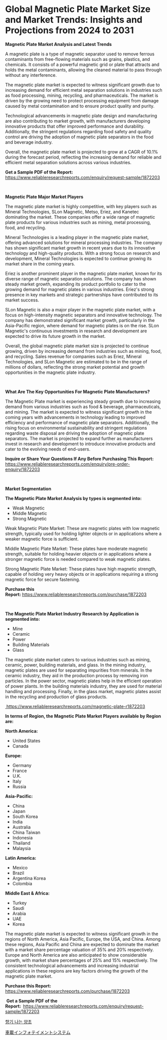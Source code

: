 <p><h1>Global Magnetic Plate Market Size and Market Trends: Insights and Projections from 2024 to 2031</h1></p><p><strong>Magnetic Plate Market Analysis and Latest Trends</strong></p>
<p><p>A magnetic plate is a type of magnetic separator used to remove ferrous contaminants from free-flowing materials such as grains, plastics, and chemicals. It consists of a powerful magnetic grid or plate that attracts and holds the metal contaminants, allowing the cleaned material to pass through without any interference.</p><p>The magnetic plate market is expected to witness significant growth due to increasing demand for efficient metal separation solutions in industries such as food processing, mining, recycling, and pharmaceuticals. The market is driven by the growing need to protect processing equipment from damage caused by metal contamination and to ensure product quality and purity.</p><p>Technological advancements in magnetic plate design and manufacturing are also contributing to market growth, with manufacturers developing innovative products that offer improved performance and durability. Additionally, the stringent regulations regarding food safety and quality control are driving the adoption of magnetic plate separators in the food and beverage industry.</p><p>Overall, the magnetic plate market is projected to grow at a CAGR of 10.1% during the forecast period, reflecting the increasing demand for reliable and efficient metal separation solutions across various industries.</p></p>
<p><strong>Get a Sample PDF of the Report:&nbsp;</strong> <a href="https://www.reliableresearchreports.com/enquiry/request-sample/1872203">https://www.reliableresearchreports.com/enquiry/request-sample/1872203</a></p>
<p>&nbsp;</p>
<p><strong>Magnetic Plate Major Market Players</strong></p>
<p><p>The magnetic plate market is highly competitive, with key players such as Mineral Technologies, SLon Magnetic, Metso, Eriez, and Kanetec dominating the market. These companies offer a wide range of magnetic plate products for various industries such as mining, metal processing, food, and recycling.</p><p>Mineral Technologies is a leading player in the magnetic plate market, offering advanced solutions for mineral processing industries. The company has shown significant market growth in recent years due to its innovative technology and high-quality products. With a strong focus on research and development, Mineral Technologies is expected to continue growing its market share in the coming years.</p><p>Eriez is another prominent player in the magnetic plate market, known for its diverse range of magnetic separation solutions. The company has shown steady market growth, expanding its product portfolio to cater to the growing demand for magnetic plates in various industries. Eriez's strong presence in key markets and strategic partnerships have contributed to its market success.</p><p>SLon Magnetic is also a major player in the magnetic plate market, with a focus on high-intensity magnetic separators and innovative technology. The company has demonstrated significant market growth, particularly in the Asia-Pacific region, where demand for magnetic plates is on the rise. SLon Magnetic's continuous investments in research and development are expected to drive its future growth in the market.</p><p>Overall, the global magnetic plate market size is projected to continue growing, driven by increasing demand from industries such as mining, food, and recycling. Sales revenue for companies such as Eriez, Mineral Technologies, and SLon Magnetic are estimated to be in the range of millions of dollars, reflecting the strong market potential and growth opportunities in the magnetic plate industry.</p></p>
<p>&nbsp;</p>
<p><strong>What Are The Key Opportunities For Magnetic Plate Manufacturers?</strong></p>
<p><p>The Magnetic Plate market is experiencing steady growth due to increasing demand from various industries such as food & beverage, pharmaceuticals, and mining. The market is expected to witness significant growth in the coming years with advancements in technology leading to improved efficiency and performance of magnetic plate separators. Additionally, the rising focus on environmental sustainability and stringent regulations regarding waste disposal are driving the adoption of magnetic plate separators. The market is projected to expand further as manufacturers invest in research and development to introduce innovative products and cater to the evolving needs of end-users.</p></p>
<p><strong>Inquire or Share Your Questions If Any Before Purchasing This Report:</strong> <a href="https://www.reliableresearchreports.com/enquiry/pre-order-enquiry/1872203">https://www.reliableresearchreports.com/enquiry/pre-order-enquiry/1872203</a></p>
<p>&nbsp;</p>
<p><strong>Market Segmentation</strong></p>
<p><strong>The Magnetic Plate Market Analysis by types is segmented into:</strong></p>
<p><ul><li>Weak Magnetic</li><li>Middle Magnetic</li><li>Strong Magnetic</li></ul></p>
<p><p>Weak Magnetic Plate Market: These are magnetic plates with low magnetic strength, typically used for holding lighter objects or in applications where a weaker magnetic force is sufficient.</p><p>Middle Magnetic Plate Market: These plates have moderate magnetic strength, suitable for holding heavier objects or in applications where a stronger magnetic force is needed compared to weak magnetic plates.</p><p>Strong Magnetic Plate Market: These plates have high magnetic strength, capable of holding very heavy objects or in applications requiring a strong magnetic force for secure fastening.</p></p>
<p><strong>Purchase this Report:&nbsp;</strong><a href="https://www.reliableresearchreports.com/purchase/1872203">https://www.reliableresearchreports.com/purchase/1872203</a></p>
<p>&nbsp;</p>
<p><strong>The Magnetic Plate Market Industry Research by Application is segmented into:</strong></p>
<p><ul><li>Mine</li><li>Ceramic</li><li>Power</li><li>Building Materials</li><li>Glass</li></ul></p>
<p><p>The magnetic plate market caters to various industries such as mining, ceramic, power, building materials, and glass. In the mining industry, magnetic plates are used for separating impurities from minerals. In the ceramic industry, they aid in the production process by removing iron particles. In the power sector, magnetic plates help in the efficient operation of power plants. In the building materials industry, they are used for material handling and processing. Finally, in the glass market, magnetic plates assist in the recycling and production of glass products.</p></p>
<p><a href="https://www.reliableresearchreports.com/magnetic-plate-r1872203">&nbsp;https://www.reliableresearchreports.com/magnetic-plate-r1872203</a></p>
<p><strong>In terms of Region, the Magnetic Plate Market Players available by Region are:</strong></p>
<p>
    <p> <strong> North America: </strong>
        <ul>
            <li>United States</li>
            <li>Canada</li>
        </ul>
        </p> 
    <p> <strong> Europe: </strong>
        <ul>
            <li>Germany</li>
            <li>France</li>
            <li>U.K.</li>
            <li>Italy</li>
            <li>Russia</li>
        </ul>
        </p> 
    <p> <strong> Asia-Pacific: </strong>
        <ul>
            <li>China</li>
            <li>Japan</li>
            <li>South Korea</li>
            <li>India</li>
            <li>Australia</li>
            <li>China Taiwan</li>
            <li>Indonesia</li>
            <li>Thailand</li>
            <li>Malaysia</li>
        </ul>
        </p> 
    <p> <strong> Latin America: </strong>
        <ul>
            <li>Mexico</li>
            <li>Brazil</li>
            <li>Argentina Korea</li>
            <li>Colombia</li>
        </ul>
        </p> 
    <p> <strong> Middle East & Africa: </strong>
        <ul>
            <li>Turkey</li>
            <li>Saudi</li>
            <li>Arabia</li>
            <li>UAE</li>
            <li>Korea</li>
        </ul>
    </p>
    </p>
<p><p>The magnetic plate market is expected to witness significant growth in the regions of North America, Asia Pacific, Europe, the USA, and China. Among these regions, Asia Pacific and China are expected to dominate the market with a market share percentage valuation of 35% and 20% respectively. Europe and North America are also anticipated to show considerable growth, with market share percentages of 25% and 15% respectively. The consistent technological advancements and increasing industrial applications in these regions are key factors driving the growth of the magnetic plate market.</p></p>
<p><strong>Purchase this Report: </strong><a href="https://www.reliableresearchreports.com/purchase/1872203">https://www.reliableresearchreports.com/purchase/1872203</a></p>
<p>&nbsp;<strong>Get a Sample PDF of the Report:&nbsp;&nbsp;</strong><a href="https://www.reliableresearchreports.com/enquiry/request-sample/1872203">https://www.reliableresearchreports.com/enquiry/request-sample/1872203</a></p>
<p><strong></strong></p>
<p><p><a href="https://github.com/lzrvbyqzftro57/Market-Research-Report-List-1/blob/main/436429720495.md">향기 나는 양초</a></p><p><a href="https://github.com/oqxogxyvqe90775/Market-Research-Report-List-1/blob/main/648929822462.md">車載インフォテイメントシステム</a></p></p>